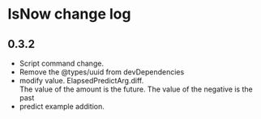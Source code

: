 # IsNow change log

## 0.3.2
* Script command change.
* Remove the @types/uuid from devDependencies
* modify value. ElapsedPredictArg.diff.  
  The value of the amount is the future. The value of the negative is the past
* predict example addition.